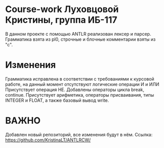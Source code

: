 # Course-work Луховцовой Кристины, группа ИБ-117
В данном проекте  с помощью ANTLR  реализован лексер и парсер. 
Грамматика взята из pl0, строчные и блочные комментарии взяты из "с".

# Изменения
Грамматика исправлена в соответствии с требованиями к курсовой работе, на данный момент отсутствуют логические операции И и ИЛИ
Присутствует операция НЕ.
Добавлены операторы цикла break, continue.
Присутствует арифметика, операторы присваивания, типы INTEGER и FLOAT, а также базовый вывод write.

# ВАЖНО
Добавлен новый репозиторий, все изменения будут в нём. Ссылка: https://github.com/KristinaLT/ANTLRCW/
